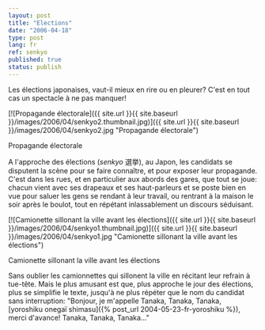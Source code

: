 ```yaml
---
layout: post
title: "Elections"
date: "2006-04-18"
type: post
lang: fr
ref: senkyo
published: true
status: publish
---
```




Les élections japonaises, vaut-il mieux en rire ou en pleurer? C'est en tout cas un spectacle à ne pas manquer!

 

[![Propagande électorale]({{ site.url }}{{ site.baseurl }}/images/2006/04/senkyo2.thumbnail.jpg)]({{ site.url }}{{ site.baseurl }}/images/2006/04/senkyo2.jpg "Propagande électorale")

Propagande électorale

A l'approche des élections (_senkyo_ 選挙), au Japon, les candidats se disputent la scène pour se faire connaître, et pour exposer leur propagande. C'est dans les rues, et en particulier aux abords des gares, que tout se joue: chacun vient avec ses drapeaux et ses haut-parleurs et se poste bien en vue pour saluer les gens se rendant à leur travail, ou rentrant à la maison le soir après le boulot, tout en répétant inlassablement un discours séduisant.

[![Camionette sillonant la ville avant les élections]({{ site.url }}{{ site.baseurl }}/images/2006/04/senkyo1.thumbnail.jpg)]({{ site.url }}{{ site.baseurl }}/images/2006/04/senkyo1.jpg "Camionette sillonant la ville avant les élections")

Camionette sillonant la ville avant les élections

Sans oublier les camionnettes qui sillonent la ville en récitant leur refrain à tue-tête. Mais le plus amusant est que, plus approche le jour des élections, plus se simplifie le texte, jusqu'à ne plus répéter que le nom du candidat sans interruption: "Bonjour, je m'appelle Tanaka, Tanaka, Tanaka, [yoroshiku onegaï shimasu]({% post_url 2004-05-23-fr-yoroshiku %}), merci d'avance! Tanaka, Tanaka, Tanaka..."



